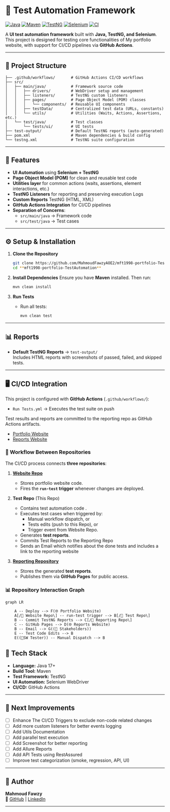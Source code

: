 # 🧪 Test Automation Framework

[![Java](https://img.shields.io/badge/Java-21-blue.svg)](https://www.oracle.com/java/)
[![Maven](https://img.shields.io/badge/Maven-Build-red.svg)](https://maven.apache.org/)
[![TestNG](https://img.shields.io/badge/TestNG-Testing-green.svg)](https://testng.org/)
[![Selenium](https://img.shields.io/badge/Selenium-Automation-brightgreen.svg)](https://www.selenium.dev/)
[![CI](https://github.com/MahmoudFawzyAOE2/mft1998-portfolio-TestAutomation/actions/workflows/Run%20Tests.yml/badge.svg)](https://github.com/MahmoudFawzyAOE2/mft1998-portfolio-TestAutomation/actions)

A **UI test automation framework** built with **Java, TestNG, and Selenium**.  
This project is designed for testing core functionalities of My portfolio website, with support for CI/CD pipelines via **GitHub Actions**.

---

## 📂 Project Structure

```
├── .github/workflows/       # GitHub Actions CI/CD workflows
├── src/
│   ├── main/java/           # Framework source code
│   │   ├── drivers/         # WebDriver setup and management
│   │   ├── listeners/       # TestNG custom listeners
│   │   ├── pages/           # Page Object Model (POM) classes
│   │   │   └── components/  # Reusable UI components
│   │   ├── testData/        # Centralized test data (URLs, constants)
│   │   └── utils/           # Utilities (Waits, Actions, Assertions, etc.)
│   └── test/java/           # Test classes
│       └── tests/ui/        # UI tests
├── test-output/             # Default TestNG reports (auto-generated)
├── pom.xml                  # Maven dependencies & build config
└── testng.xml               # TestNG suite configuration
```

---

## 🚀 Features

- **UI Automation** using **Selenium + TestNG**
- **Page Object Model (POM)** for clean and reusable test code
- **Utilities layer** for common actions (waits, assertions, element interactions, etc.)
- **TestNG Listeners** for reporting and preserving execution Logs 
- **Custom Reports** TestNG (HTML, XML)
- **GitHub Actions Integration** for CI/CD pipelines
- **Separation of Concerns**:  
  - `src/main/java` → Framework code  
  - `src/test/java` → Test cases

---

## ⚙️ Setup & Installation

1. **Clone the Repository**
   ```bash
   git clone https://github.com/MahmoudFawzyAOE2/mft1998-portfolio-TestAutomation.git
   cd **mft1998-portfolio-TestAutomation**
   ```

2. **Install Dependencies**
   Ensure you have **Maven** installed. Then run:
   ```bash
   mvn clean install
   ```

3. **Run Tests**
   - Run all tests:
     ```bash
     mvn clean test
     ```

---

## 📊 Reports

- **Default TestNG Reports** → `test-output/`  
  Includes HTML reports with screenshots of passed, failed, and skipped tests.

---

## 🖥️ CI/CD Integration

This project is configured with **GitHub Actions** (`.github/workflows/`):
- `Run Tests.yml` → Executes the test suite on push

Test results and reports are committed to the reporting repo as GitHub Actions artifacts.
- [Portfolio Website](https://mahmoudfawzyaoe2.github.io/mft1998/)
- [Reports Website](https://mahmoudfawzyaoe2.github.io/mft1998-portfolio-TestReport/)

### 🔄 Workflow Between Repositories

The CI/CD process connects **three repositories**:

1. **[Website Repo](https://github.com/MahmoudFawzyAOE2/mft1998-portfolio)**
    - Stores portfolio website code.
    - Fires the **`run-test` trigger** whenever changes are deployed.

2. **Test Repo** (This Repo)
    - Contains test automation code .
    - Executes test cases when triggered by:
        - Manual workflow dispatch, or
        - Tests edits (push to this Repo), or
        - Trigger event from Website Repo.
    - Generates **test reports**.
    - Commits Test Reports to the Reporting Repo 
    - Sends an Email which notifies about the done tests and includes a link to the reporting website

3. **[Reporting Repository](https://github.com/MahmoudFawzyAOE2/mft1998-portfolio-TestReport)**
    - Stores the generated **test reports**.
    - Publishes them via **GitHub Pages** for public access.

### 📊 Repository Interaction Graph

```mermaid
graph LR

    A -- Deploy --> F(🌐 Portfolio Website)
    A[/📂 Website Repo\] -- run-test trigger --> B[/📂 Test Repo\]
    B -- Commit TestNG Reports --> C[/📂 Reporting Repo\]
    C -- GitHub Pages --> D(🌐 Reports Website)
    B -- Email --> G((👤 Stakeholders))
    E -- Test Code Edits --> B
    E((👤SW Tester)) -- Manual Dispatch --> B
```

## 🔧 Tech Stack

- **Language:** Java 17+
- **Build Tool:** Maven
- **Test Framework:** TestNG
- **UI Automation:** Selenium WebDriver
- **CI/CD:** GitHub Actions

---

## 📌 Next Improvements

- [ ] Enhance The CI/CD Triggers to exclude non-code related changes
- [ ] Add more custom listeners for better events logging
- [ ] Add Utils Documentation
- [ ] Add parallel test execution  
- [ ] Add Screenshot for better reporting
- [ ] Add Allure Reports
- [ ] Add API Tests using RestAssured
- [ ] Improve test categorization (smoke, regression, API, UI)  

---

## 👤 Author

**Mahmoud Fawzy**  
🔗 [GitHub](https://github.com/MahmoudFawzyAOE2) | [LinkedIn](https://linkedin.com/in/mft1998)

---